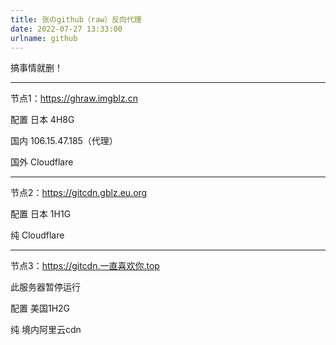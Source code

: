 ```yaml
---
title: 张のgithub（raw）反向代理
date: 2022-07-27 13:33:00
urlname: github
---
```

搞事情就删！

---

节点1：https://ghraw.imgblz.cn

配置 日本 4H8G

国内 106.15.47.185（代理）

国外 Cloudflare

---

节点2：https://gitcdn.gblz.eu.org

配置 日本 1H1G

纯 Cloudflare

---

节点3：https://gitcdn.一直喜欢你.top

此服务器暂停运行

配置 美国1H2G

纯 境内阿里云cdn


